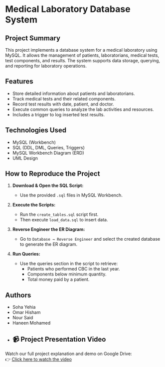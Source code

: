# Medical Laboratory Database System

##  Project Summary
This project implements a database system for a medical laboratory using MySQL. It allows the management of patients, laboratorians, medical tests, test components, and results. The system supports data storage, querying, and reporting for laboratory operations.

## Features
- Store detailed information about patients and laboratorians.
- Track medical tests and their related components.
- Record test results with date, patient, and doctor.
- Execute common queries to analyze the lab activities and resources.
-  Includes a trigger to log inserted test results.

##  Technologies Used
- MySQL (Workbench)
- SQL (DDL, DML, Queries, Triggers)
- MySQL Workbench Diagram (ERD)
- UML Design

##  How to Reproduce the Project

1. **Download & Open the SQL Script:**
   - Use the provided `.sql` files in MySQL Workbench.

2. **Execute the Scripts:**
   - Run the `create_tables.sql` script first.
   - Then execute `load_data.sql` to insert data.

3. **Reverse Engineer the ER Diagram:**
   - Go to `Database → Reverse Engineer` and select the created database to generate the ER diagram.

4. **Run Queries:**
   - Use the queries section in the script to retrieve:
     - Patients who performed CBC in the last year.
     - Components below minimum quantity.
     - Total money paid by a patient.

##  Authors
- Soha Yehia  
- Omar Hisham  
- Nour Said  
- Haneen Mohamed
- ## 📹 Project Presentation Video

Watch our full project explanation and demo on Google Drive:  
👉 [Click here to watch the video]((https://drive.google.com/file/d/124fM58BaWwtVxYB4-5LGHkY80a4ShEbN/view?usp=sharing))

